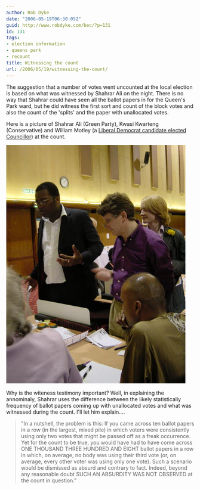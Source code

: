 ```yaml
---
author: Rob Dyke
date: "2006-05-19T06:30:05Z"
guid: http://www.robdyke.com/bec/?p=131
id: 131
tags:
- election information
- queens park
- recount
title: Witnessing the count
url: /2006/05/19/witnessing-the-count/
---
```

The suggestion that a number of votes went uncounted at the local election is based on what was witnessed by Shahrar Ali on the night. There is no way that Shahrar could have seen all the ballot papers in for the Queen's Park ward, but he did witness the first sort and count of the block votes and also the count of the 'splits' and the paper with unallocated votes.

Here is a picture of Shahrar Ali (Green Party), Kwasi Kwarteng (Conservative) and William Motley (a [Liberal Democrat candidate elected Councillor](http://www.brent.gov.uk/elections.nsf/249521561f6cd81b80257145005078d8/dd56a62b0a19bf4a8025714200577e48!OpenDocument)) at the count.

[<img alt="Candidates watch queen's park ward votes being counted" id="image130" src="/pubfiles/2006/05/Local%20Elections%202006%20-%2015.jpg" />](/pubfiles/2006/05/Local%20Elections%202006%20-%2015.jpg "Candidates watch queen's park ward votes being counted")

Why is the witeness testimony important? Well, in explaining the annominaly, Shahrar uses the difference between the likely statistically frequency of ballot papers coming up with unallocated votes and what was witnessed during the count. I'll let him explain....

> "In a nutshell, the problem is this: If you came across ten ballot papers in a row (in the largest, mixed pile) in which voters were consistently using only two votes that might be passed off as a freak occurrence. Yet for the count to be true, you would have had to have come across ONE THOUSAND THREE HUNDRED AND EIGHT ballot papers in a row in which, on average, no body was using their third vote (or, on average, every other voter was using only one vote). Such a scenario would be dismissed as absurd and contrary to fact. Indeed, beyond any reasonable doubt SUCH AN ABSURDITY WAS NOT OBSERVED at the count in question."